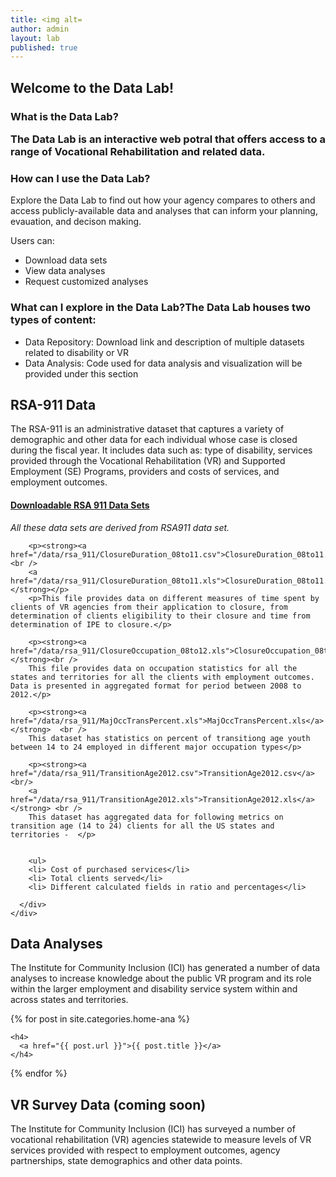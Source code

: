 ```yaml
---
title: <img alt=
author: admin
layout: lab
published: true
---
```


<div class="bg-primary lab_highlight  grapher2">
<h2>Welcome to the Data Lab!</h2>

### What is the Data Lab?<p> The Data Lab is an interactive web potral that offers access to a range of Vocational Rehabilitation and related data. 

### How can I use the Data Lab?
Explore the Data Lab to find out how your agency compares to others and access publicly-available data and analyses that can inform your planning, evauation, and decison making. 

Users can: 
- Download data sets
- View data analyses
- Request customized analyses

### What can I explore in the Data Lab?The Data Lab houses two types of content:</p>
<ul>
<li>Data Repository: Download link and description of multiple datasets related to disability or VR</li>
<li>Data Analysis: Code used for data analysis and visualization will be provided under this section</li>
</ul>
</div>
<h2>RSA-911 Data</h2>
<p>The RSA-911 is an administrative dataset that captures a variety of demographic and other data for each individual whose case is closed during the fiscal year. It includes data such as: type of disability, services provided through the Vocational Rehabilitation (VR) and Supported Employment (SE) Programs, providers and costs of services, and employment outcomes.</p>

<div class="panel-group" id="accordion">
  <div class="panel panel-default">
    <div class="panel-heading">
      <h4 class="panel-title">
        <a data-toggle="collapse" data-parent="#accordion" href="#collapseOne">
          Downloadable RSA 911 Data Sets
        </a>
      </h4>
    </div>
    <div id="collapseOne" class="panel-collapse collapse jc_collapse">
      <div class="panel-body">
        <p><em>All these data sets are derived from RSA911 data set.</em></p>

        <p><strong><a href="/data/rsa_911/ClosureDuration_08to11.csv">ClosureDuration_08to11.csv</a>  <br />
        <a href="/data/rsa_911/ClosureDuration_08to11.xls">ClosureDuration_08to11.xls</a>  </strong></p>
        <p>This file provides data on different measures of time spent by clients of VR agencies from their application to closure, from determination of clients eligibility to their closure and time from determination of IPE to closure.</p>

        <p><strong><a href="/data/rsa_911/ClosureOccupation_08to12.xls">ClosureOccupation_08to12.xls</a>  </strong><br />
        This file provides data on occupation statistics for all the states and territories for all the clients with employment outcomes. Data is presented in aggregated format for period between 2008 to 2012.</p>

        <p><strong><a href="/data/rsa_911/MajOccTransPercent.xls">MajOccTransPercent.xls</a></strong>  <br />
        This dataset has statistics on percent of transitiong age youth between 14 to 24 employed in different major occupation types</p>

        <p><strong><a href="/data/rsa_911/TransitionAge2012.csv">TransitionAge2012.csv</a><br/>
        <a href="/data/rsa_911/TransitionAge2012.xls">TransitionAge2012.xls</a> </strong> <br />
        This dataset has aggregated data for following metrics on transition age (14 to 24) clients for all the US states and territories -  </p>


        <ul>
        <li> Cost of purchased services</li>
        <li> Total clients served</li>
        <li> Different calculated fields in ratio and percentages</li>
</ul>

      </div>
    </div>
</div>

<h2>Data Analyses</h2><p>The Institute for Community Inclusion (ICI) has generated a number of data analyses to increase knowledge about the public VR program and its role within the larger employment and disability service system within and across states and territories. </p>

{% for post in site.categories.home-ana %}


    <h4>
      <a href="{{ post.url }}">{{ post.title }}</a>
    </h4>


{% endfor %}

<h2>VR Survey Data (coming soon)</h2>
<p>The Institute for Community Inclusion (ICI) has surveyed a number of vocational rehabilitation (VR) agencies statewide to measure levels of VR services provided with respect to employment outcomes, agency partnerships, state demographics and other data points.</p>